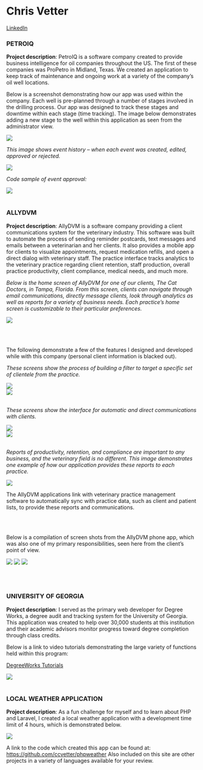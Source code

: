 <h1>Chris Vetter</h1>
<a href="https://www.linkedin.com/in/chris-vetter-00762b4/">LinkedIn</a>

<h3>PETROIQ</h3>
<p><b>Project description</b>: PetroIQ is a software company created to provide business intelligence for oil companies throughout the US. The first of these companies was ProPetro in Midland, Texas. We created an application to keep track of maintenance and ongoing work at a variety of the company’s oil well locations. 

Below is a screenshot demonstrating how our app was used within the company. 
Each well is pre-planned through a number of stages involved in the drilling process. Our app was designed to track these stages and downtime within each stage (time tracking). The image below demonstrates adding a new stage to the well within this application as seen from the administrator view.</p>
 

 <img src="img/petroiq.png" />
 
<em>This image shows event history – when each event was created, edited, approved or rejected.</em>

<img src="img/petroiq2.png" />
 

<em>Code sample of event approval:</em>
 
<img src="img/petroiqevents.png" /> 
<br /><br />
<h3>ALLYDVM</h3>
<p><b>Project description</b>: AllyDVM is a software company providing a client communications system for the veterinary industry. This software was built to automate the process of sending reminder postcards, text messages and emails between a veterinarian and her clients. It also provides a mobile app for clients to visualize appointments, request medication refills, and open a direct dialog with veterinary staff. The practice interface tracks analytics to the veterinary practice regarding client retention, staff production, overall practice productivity, client compliance, medical needs, and much more.</p>
 
<em>Below is the home screen of AllyDVM for one of our clients, The Cat Doctors, in Tampa, Florida. From this screen, clients can navigate through email communications, directly message clients, look through analytics as well as reports for a variety of business needs. Each practice’s home screen is customizable to their particular preferences.</em>

<img src="img/AllyDVMHomescreen.png" />

<br /><br />

<p>The following demonstrate a few of the features I designed and developed while with this company (personal client information is blacked out).</p>

<em>These screens show the process of building a filter to target a specific set of clientele from the practice.</em>

<img src="img/AllyDVMFilters2.png" />
<br />
<img src="img/AllyDVMfilters.png" />
 <br /><br />

<em>These screens show the interface for automatic and direct communications with clients.</em>

<img src="img/AllyDVMCommunications.png" />
<br />
<img src="img/AllyDVMmessaging.png" />
<br /><br />

<em>Reports of productivity, retention, and compliance are important to any business, and the veterinary field is no different. This image demonstrates one example of how our application provides these reports to each practice.</em>

<img src="img/AllyDVMReports.png" />
<br />

<p>The AllyDVM applications link with veterinary practice management software to automatically sync with practice data, such as client and patient lists, to provide these reports and communications.</p>
<br /><br />

<p>Below is a compilation of screen shots from the AllyDVM phone app, which was also one of my primary responsibilities, seen here from the client’s point of view.</p>
<div class="row">
    <img class="col-md-3" src="img/AllyDVMMapp5.jpeg" />
    <img class="col-md-3" src="img/AllyDVMMapp4.jpeg" />
    <img class="col-md-3" src="img/AllyDVMMapp3.jpeg" />
</div>
 
<br /><br />
<h3>UNIVERSITY OF GEORGIA</h3>
<p><b>Project description</b>: I served as the primary web developer for Degree Works, a degree audit and tracking system for the University of Georgia. This application was created to help over 30,000 students at this institution and their academic advisors monitor progress toward degree completion through class credits.</p>
 
<p>Below is a link to video tutorials demonstrating the large variety of functions held within this program:</p>
 
<a href="https://reg.uga.edu/general-information/degreeworks/tutorials/">DegreeWorks Tutorials</a>

<img src="img/DegreeWorks.png" />
<br /><br />

<h3>LOCAL WEATHER APPLICATION</h3>
<p><b>Project description</b>: As a fun challenge for myself and to learn about PHP and Laravel, I created a local weather application with a development time limit of 4 hours, which is demonstrated below.</p>

<img src="img/weather.png">














A link to the code which created this app can be found at: https://github.com/ccvetter/phpweather Also included on this site are other projects in a variety of languages available for your review.  

